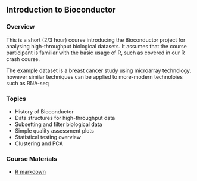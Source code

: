 ## Introduction to Bioconductor

### Overview

This is a short (2/3 hour) course introducing the Bioconductor project for analysing high-throughput biological datasets. It assumes that the course participant is familiar with the basic usage of R, such as covered in our R crash course.

The example dataset is a breast cancer study using microarray technology, however similar techniques can be applied to more-modern technoloies such as RNA-seq

### Topics

- History of Bioconductor
- Data structures for high-throughput data
- Subsetting and filter biological data
- Simple quality assessment plots
- Statistical testing overview
- Clustering and PCA

### Course Materials

- [R markdown](bioc-intro.Rmd)

